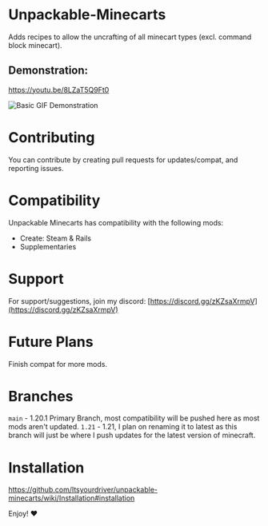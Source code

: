 # Unpackable-Minecarts
Adds recipes to allow the uncrafting of all minecart types (excl. command block minecart).

## Demonstration:
https://youtu.be/8LZaT5Q9Ft0

![Basic GIF Demonstration](https://cdn.driver.fyi/r/unpackable_demonstrations.gif)


# Contributing
You can contribute by creating pull requests for updates/compat, and reporting issues.

# Compatibility
Unpackable Minecarts has compatibility with the following mods:
- Create: Steam & Rails
- Supplementaries 

# Support
For support/suggestions, join my discord: [https://discord.gg/zKZsaXrmpV](https://discord.gg/zKZsaXrmpV)

# Future Plans
Finish compat for more mods.

# Branches
`main` - 1.20.1 Primary Branch, most compatibility will be pushed here as most mods aren't updated.
`1.21` - 1.21, I plan on renaming it to latest as this branch will just be where I push updates for the latest version of minecraft.

# Installation
https://github.com/Itsyourdriver/unpackable-minecarts/wiki/Installation#installation


Enjoy! ❤️
